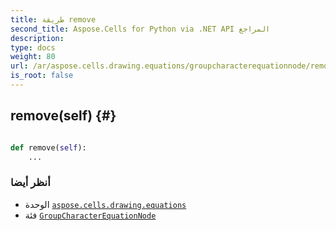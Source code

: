 ```yaml
---
title: طريقة remove
second_title: Aspose.Cells for Python via .NET API المراجع
description:
type: docs
weight: 80
url: /ar/aspose.cells.drawing.equations/groupcharacterequationnode/remove/
is_root: false
---
```

##  remove(self) {#}




```python

def remove(self):
    ...
```





###  أنظر أيضا
* الوحدة [`aspose.cells.drawing.equations`](../../)
* فئة [`GroupCharacterEquationNode`](/cells/python-net/ar/aspose.cells.drawing.equations/groupcharacterequationnode)
